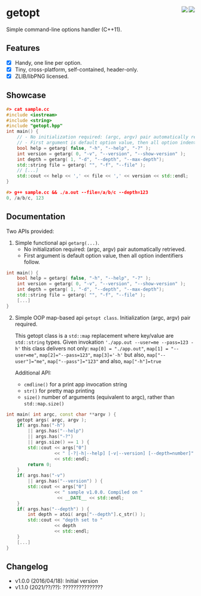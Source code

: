 getopt <a href="https://travis-ci.org/r-lyeh/getopt"><img src="https://api.travis-ci.org/r-lyeh/getopt.svg?branch=master" align="right" /></a><a href="LICENSE"><img src="https://img.shields.io/badge/license-zlib/libpng-blue.svg" align="right" /></a>
====

Simple command-line options handler (C++11).

## Features 
- [x] Handy, one line per option.
- [x] Tiny, cross-platform, self-contained, header-only.
- [x] ZLIB/libPNG licensed.

## Showcase
```c++
#> cat sample.cc
#include <iostream>
#include <string>
#include "getopt.hpp"
int main() {
	// - No initialization required: (argc, argv) pair automatically retrieved.
	// - First argument is default option value, then all option indentifiers follow.
    bool help = getarg( false, "-h", "--help", "-?" );
    int version = getarg( 0, "-v", "--version", "--show-version" );
    int depth = getarg( 1, "-d", "--depth", "--max-depth");
    std::string file = getarg( "", "-f", "--file" );
    // [...]
    std::cout << help << ',' << file << ',' << version << std::endl;
}

#> g++ sample.cc && ./a.out --file=/a/b/c --depth=123
0, /a/b/c, 123
```



## Documentation

Two APIs provided:

1. Simple functional api `getarg(...)`. 
   - No initialization required: (argc, argv) pair automatically retrieved.
   - First argument is default option value, then all option indentifiers follow.

```c++
int main() {
    bool help = getarg( false, "-h", "--help", "-?" );
    int version = getarg( 0, "-v", "--version", "--show-version" );
    int depth = getarg( 1, "-d", "--depth", "--max-depth");
    std::string file = getarg( "", "-f", "--file" );
    [...]
}
```

2. Simple OOP map-based api `getopt class`. Initialization (argc, argv) pair required.

   This getopt class is a `std::map` replacement where key/value are `std::string` types.
   Given invokation `'./app.out --user=me --pass=123 -h'` this class delivers not only:
   `map[0] = "./app.out"`, `map[1] = "--user=me"`, `map[2]="--pass=123"`, `map[3]='-h'`
   but also, `map["--user"]="me"`, `map["--pass"]="123"` and also, `map["-h"]=true`

   Additional API:
   - `cmdline()` for a print app invocation string
   - `str()` for pretty map printing
   - `size()` number of arguments (equivalent to argc), rather than `std::map.size()`

```c++
int main( int argc, const char **argv ) {
    getopt args( argc, argv );
    if( args.has("-h") 
        || args.has("--help") 
        || args.has("-?") 
        || args.size() == 1 ) {
        std::cout << args["0"] 
                  << " [-?|-h|--help] [-v|--version] [--depth=number]"
                  << std::endl;
        return 0;
    }
    if( args.has("-v") 
        || args.has("--version") ) {
        std::cout << args["0"]
                  << " sample v1.0.0. Compiled on "
                   << __DATE__ << std::endl;
    }
    if( args.has("--depth") ) {
        int depth = atoi( args["--depth"].c_str() );
        std::cout << "depth set to "
                  << depth 
                  << std::endl;
    }
    [...]
}
```


## Changelog
- v1.0.0 (2016/04/18): Initial version
- v1.1.0 (2021/??/??): ???????????????

